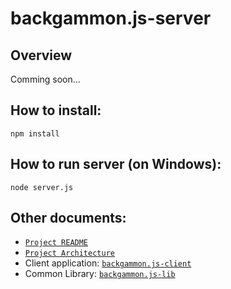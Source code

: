 # backgammon.js-server

## Overview

Comming soon...

## How to install:

```
npm install
```

## How to run server (on Windows):

```
node server.js
```

## Other documents:

- [`Project README`](../README.md)
- [`Project Architecture`](../doc/README.md)
- Client application: [`backgammon.js-client`](../app/browser/README.md)
- Common Library: [`backgammon.js-lib`](../README.md)
